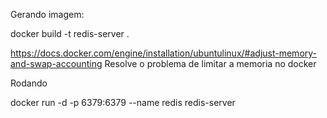 Gerando imagem:

docker build -t redis-server .


https://docs.docker.com/engine/installation/ubuntulinux/#adjust-memory-and-swap-accounting
Resolve o problema de limitar a memoria no docker

Rodando


docker run -d -p 6379:6379 --name redis redis-server



